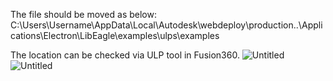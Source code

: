 The file should be moved as below:
C:\Users\Username\AppData\Local\Autodesk\webdeploy\production\..\Applications\Electron\LibEagle\examples\ulps\examples

The location can be checked via ULP tool in Fusion360.
![Untitled](https://github.com/user-attachments/assets/fe4592ce-9ac4-42b5-8e57-5c1a4f439f4c)
![Untitled](https://github.com/user-attachments/assets/3e8fd79c-2df9-4a65-8c72-a716156bf808)
